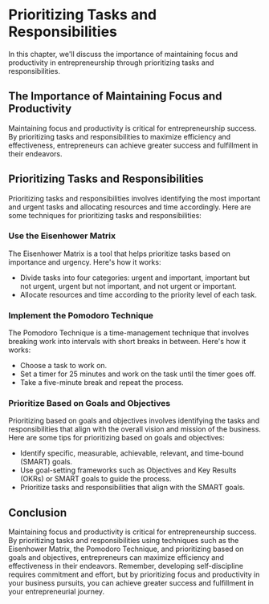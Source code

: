 # Prioritizing Tasks and Responsibilities

In this chapter, we'll discuss the importance of maintaining focus and productivity in entrepreneurship through prioritizing tasks and responsibilities.

The Importance of Maintaining Focus and Productivity
----------------------------------------------------

Maintaining focus and productivity is critical for entrepreneurship success. By prioritizing tasks and responsibilities to maximize efficiency and effectiveness, entrepreneurs can achieve greater success and fulfillment in their endeavors.

Prioritizing Tasks and Responsibilities
---------------------------------------

Prioritizing tasks and responsibilities involves identifying the most important and urgent tasks and allocating resources and time accordingly. Here are some techniques for prioritizing tasks and responsibilities:

### Use the Eisenhower Matrix

The Eisenhower Matrix is a tool that helps prioritize tasks based on importance and urgency. Here's how it works:

* Divide tasks into four categories: urgent and important, important but not urgent, urgent but not important, and not urgent or important.
* Allocate resources and time according to the priority level of each task.

### Implement the Pomodoro Technique

The Pomodoro Technique is a time-management technique that involves breaking work into intervals with short breaks in between. Here's how it works:

* Choose a task to work on.
* Set a timer for 25 minutes and work on the task until the timer goes off.
* Take a five-minute break and repeat the process.

### Prioritize Based on Goals and Objectives

Prioritizing based on goals and objectives involves identifying the tasks and responsibilities that align with the overall vision and mission of the business. Here are some tips for prioritizing based on goals and objectives:

* Identify specific, measurable, achievable, relevant, and time-bound (SMART) goals.
* Use goal-setting frameworks such as Objectives and Key Results (OKRs) or SMART goals to guide the process.
* Prioritize tasks and responsibilities that align with the SMART goals.

Conclusion
----------

Maintaining focus and productivity is critical for entrepreneurship success. By prioritizing tasks and responsibilities using techniques such as the Eisenhower Matrix, the Pomodoro Technique, and prioritizing based on goals and objectives, entrepreneurs can maximize efficiency and effectiveness in their endeavors. Remember, developing self-discipline requires commitment and effort, but by prioritizing focus and productivity in your business pursuits, you can achieve greater success and fulfillment in your entrepreneurial journey.
